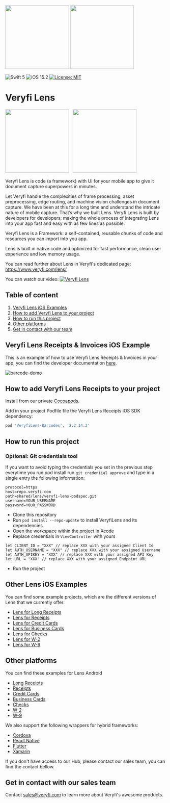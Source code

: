 <img src="https://user-images.githubusercontent.com/30441118/212185646-f96d2e4c-daf4-4286-8f1b-c92058224b87.png#gh-dark-mode-only" width="200">
<img src="https://user-images.githubusercontent.com/30441118/212185644-ab61c399-0f0c-4d22-a361-0191632d63d2.png#gh-light-mode-only" width="200">

![Swift 5](https://img.shields.io/badge/Swift-5-orange.svg?style=flat)
![iOS 15.2](https://img.shields.io/badge/iOS-15.2-blue.svg?style=flat)
[![License: MIT](https://img.shields.io/badge/License-MIT-green.svg)](https://opensource.org/licenses/MIT)
# Veryfi Lens

<a href="https://apps.apple.com/co/app/veryfi-lens/id1498300628?l=en"><img src="https://upload.wikimedia.org/wikipedia/commons/thumb/3/3c/Download_on_the_App_Store_Badge.svg/2560px-Download_on_the_App_Store_Badge.svg.png" width="200"></a>&nbsp;&nbsp;
<a href="https://play.google.com/store/apps/details?id=com.veryfi.lensdemo"><img src="https://en.logodownload.org/wp-content/uploads/2019/06/get-it-on-google-play-badge-1.png" width="200"></a>

Veryfi Lens is code (a framework) with UI for your mobile app to give it document capture superpowers in minutes.

Let Veryfi handle the complexities of frame processing, asset preprocessing, edge routing, and machine vision challenges in document capture. We have been at this for a long time and understand the intricate nature of mobile capture. That’s why we built Lens. Veryfi Lens is built by developers for developers; making the whole process of integrating Lens into your app fast and easy with as few lines as possible.

Veryfi Lens is a Framework: a self-contained, reusable chunks of code and resources you can import into you app.

Lens is built in native code and optimized for fast performance, clean user experience and low memory usage.

You can read further about Lens in Veryfi's dedicated page: https://www.veryfi.com/lens/

You can watch our video:
[![Veryfi Lens](https://img.youtube.com/vi/P84RDJimEtA/maxresdefault.jpg)](http://www.youtube.com/watch?v=P84RDJimEtA "Veryfi Lens Integration in Swift")

## Table of content
1. [Veryfi Lens iOS Examples](#examples)
2. [How to add Veryfi Lens to your project](#cocoapods)
3. [How to run this project](#configuration)
4. [Other platforms](#other_platforms)
5. [Get in contact with our team](#contact)

## Veryfi Lens Receipts & Invoices iOS Example <a name="example"></a>
This is an example of how to use Veryfi Lens Receipts & Invoices in your app, you can find the developer documentation [here](https://app.veryfi.com/lens/docs/ios/).

![barcode-demo](https://github.com/veryfi/veryfi-lens-barcodes-ios-demo/assets/8684090/e9dcc794-bbda-4614-b79d-0df5a58c976b)

## How to add Veryfi Lens Receipts to your project <a name="cocoapods"></a>

Install from our private [Cocoapods](https://hub.veryfi.com/api/settings/keys).

Add in your project Podfile file the Veryfi Lens Receipts iOS SDK dependency:
```ruby
pod 'VeryfiLens-Barcodes', '2.2.14.3'
```

## How to run this project <a name="configuration"></a>
### Optional: Git credentials tool
If you want to avoid typing the credentials you set in the previous step everytime you run pod install run `git credential approve` and type in a single entry the following information:

```
protocol=https
host=repo.veryfi.com
path=shared/lens/veryfi-lens-podspec.git
username=YOUR_USERNAME
password=YOUR_PASSWORD

```

- Clone this repository
- Run `pod install --repo-update` to install VeryfiLens and its dependencies
- Open the workspace within the project in Xcode
- Replace credentials in `ViewController` with yours
```
let CLIENT_ID = "XXX" // replace XXX with your assigned Client Id
let AUTH_USERNAME = "XXX" // replace XXX with your assigned Username
let AUTH_APIKEY = "XXX" // replace XXX with your assigned API Key
let URL = "XXX" // replace XXX with your assigned Endpoint URL
```
- Run the project

## Other Lens iOS Examples <a name="examples"></a>
You can find some example projects, which are the different versions of Lens that we currently offer:
- [Lens for Long Receipts](https://github.com/veryfi/veryfi-lens-long-receipts-ios-demo)
- [Lens for Receipts](https://github.com/veryfi/veryfi-lens-receipts-ios-demo)
- [Lens for Credit Cards](https://github.com/veryfi/veryfi-lens-credit-cards-ios-demo)
- [Lens for Business Cards](https://github.com/veryfi/veryfi-lens-business-cards-ios-demo)
- [Lens for Checks](https://github.com/veryfi/veryfi-lens-checks-ios-demo)
- [Lens for W-2](https://github.com/veryfi/veryfi-lens-w2-ios-demo)
- [Lens for W-9](https://github.com/veryfi/veryfi-lens-w9-ios-demo)

## Other platforms <a name="other_platforms"></a>
You can find these examples for Lens Android 
- [Long Receipts](https://github.com/veryfi/veryfi-lens-long-receipts-android-demo)
- [Receipts](https://github.com/veryfi/veryfi-lens-receipts-android-demo)
- [Credit Cards](https://github.com/veryfi/veryfi-lens-credit-cards-android-demo)
- [Business Cards](https://github.com/veryfi/veryfi-lens-business-cards-android-demo)
- [Checks](https://github.com/veryfi/veryfi-lens-checks-android-demo)
- [W-2](https://github.com/veryfi/veryfi-lens-w2-android-demo)
- [W-9](https://github.com/veryfi/veryfi-lens-w9-android-demo)

We also support the following wrappers for hybrid frameworks:
- [Cordova](https://hub.veryfi.com/lens/docs/cordova/)
- [React Native](https://hub.veryfi.com/lens/docs/react-native/)
- [Flutter](https://hub.veryfi.com/lens/docs/flutter/)
- [Xamarin](https://hub.veryfi.com/lens/docs/xamarin/)

If you don't have access to our Hub, please contact our sales team, you can find the contact bellow.

## Get in contact with our sales team <a name="contact"></a>
Contact sales@veryfi.com to learn more about Veryfi's awesome products.
